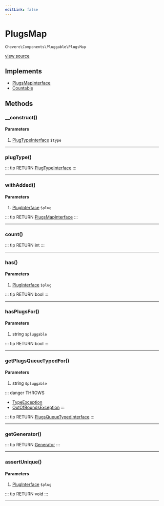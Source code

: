 ```yaml
---
editLink: false
---
```


# PlugsMap

`Chevere\Components\Pluggable\PlugsMap`

[view source](https://github.com/chevere/chevere/blob/master/Pluggable/PlugsMap.php)

## Implements

- [PlugsMapInterface](../../Interfaces/Pluggable/PlugsMapInterface.md)
- [Countable](https://www.php.net/manual/class.countable)

## Methods

### __construct()

#### Parameters

1. [PlugTypeInterface](../../Interfaces/Pluggable/PlugTypeInterface.md) `$type`

---

### plugType()

::: tip RETURN
[PlugTypeInterface](../../Interfaces/Pluggable/PlugTypeInterface.md)
:::

---

### withAdded()

#### Parameters

1. [PlugInterface](../../Interfaces/Pluggable/PlugInterface.md) `$plug`

::: tip RETURN
[PlugsMapInterface](../../Interfaces/Pluggable/PlugsMapInterface.md)
:::

---

### count()

::: tip RETURN
int
:::

---

### has()

#### Parameters

1. [PlugInterface](../../Interfaces/Pluggable/PlugInterface.md) `$plug`

::: tip RETURN
bool
:::

---

### hasPlugsFor()

#### Parameters

1. string `$pluggable`

::: tip RETURN
bool
:::

---

### getPlugsQueueTypedFor()

#### Parameters

1. string `$pluggable`

::: danger THROWS
- [TypeException](../../Exceptions/Core/TypeException.md) 
- [OutOfBoundsException](../../Exceptions/Core/OutOfBoundsException.md) 
:::

::: tip RETURN
[PlugsQueueTypedInterface](../../Interfaces/Pluggable/PlugsQueueTypedInterface.md)
:::

---

### getGenerator()

::: tip RETURN
[Generator](https://www.php.net/manual/class.generator)
:::

---

### assertUnique()

#### Parameters

1. [PlugInterface](../../Interfaces/Pluggable/PlugInterface.md) `$plug`

::: tip RETURN
void
:::

---
